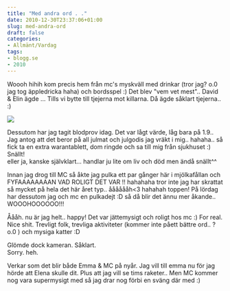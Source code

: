 ```yaml
---
title: "Med andra ord . ."
date: 2010-12-30T23:37:06+01:00
slug: med-andra-ord
draft: false
categories:
- Allmänt/Vardag
tags:
- blogg.se
- 2010
---
```

Woooh hihih kom precis hem från mc's myskväll med drinkar (tror jag? o.0 jag tog äppledricka haha) och bordsspel :) Det blev "vem vet mest".. David & Elin ägde ... Tills vi bytte till tjejerna mot killarna. Då ägde såklart tjejerna.. :)  
  
  
![](/assets/images/blogg.se/med-andra-ord-andra-upplagan-1_124389283.jpg)  
  
Dessutom har jag tagit blodprov idag. Det var lågt värde, låg bara på 1.9.. Jag antog att det beror på all julmat och julgodis jag vräkt i mig.. hahaha.. så fick ta en extra warantablett, dom ringde och sa till mig från sjukhuset :) Snällt!  
eller ja, kanske självklart... handlar ju lite om liv och död men ändå snällt^^  
  
Innan jag drog till MC så åkte jag pulka ett par gånger här i mjölkafållan och FYFAAAAAAAAN VAD ROLIGT DET VAR !! hahahaha tror inte jag har skrattat så mycket på hela det här året typ.. ååååååh<3 hahahah toppen! På lördag har dessutom jag och mc en pulkadejt :D så då blir det ännu mer åkande.. WOOOHOOOOOO!!!  
  
  
Åååh. nu är jag helt.. happy! Det var jättemysigt och roligt hos mc :) For real. Nice shit. Trevligt folk, trevliga aktiviteter (kommer inte påett bättre ord.. ? o.0 ) och mysiga katter :D  
  
Glömde dock kameran. Såklart.  
Sorry. heh.  
  
Verkar som det blir både Emma & MC på nyår. Jag vill till emma nu för jag hörde att Elena skulle dit. Plus att jag vill se tims raketer.. Men MC kommer nog vara supermysigt med så jag drar nog förbi en sväng där med :)